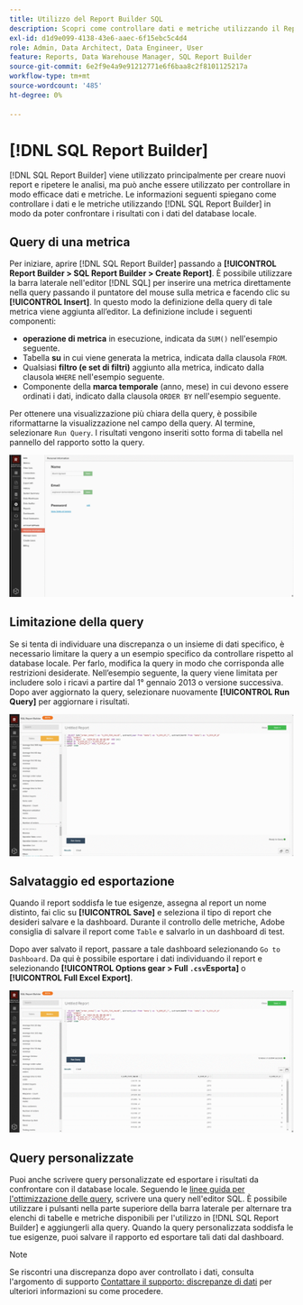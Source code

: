```yaml
---
title: Utilizzo del Report Builder SQL
description: Scopri come controllare dati e metriche utilizzando il Report Builder SQL in modo da poter confrontare i risultati con i dati del database locale.
exl-id: d1d9e099-4138-43e6-aaec-6f15ebc5c4d4
role: Admin, Data Architect, Data Engineer, User
feature: Reports, Data Warehouse Manager, SQL Report Builder
source-git-commit: 6e2f9e4a9e91212771e6f6baa8c2f8101125217a
workflow-type: tm+mt
source-wordcount: '485'
ht-degree: 0%

---
```


# [!DNL SQL Report Builder]

[!DNL SQL Report Builder] viene utilizzato principalmente per creare nuovi report e ripetere le analisi, ma può anche essere utilizzato per controllare in modo efficace dati e metriche. Le informazioni seguenti spiegano come controllare i dati e le metriche utilizzando [!DNL SQL Report Builder] in modo da poter confrontare i risultati con i dati del database locale.

## Query di una metrica

Per iniziare, aprire [!DNL SQL Report Builder] passando a **[!UICONTROL Report Builder > SQL Report Builder > Create Report]**. È possibile utilizzare la barra laterale nell&#39;editor [!DNL SQL] per inserire una metrica direttamente nella query passando il puntatore del mouse sulla metrica e facendo clic su **[!UICONTROL Insert]**. In questo modo la definizione della query di tale metrica viene aggiunta all’editor. La definizione include i seguenti componenti:

- **operazione di metrica** in esecuzione, indicata da `SUM()` nell&#39;esempio seguente.
- Tabella **su** in cui viene generata la metrica, indicata dalla clausola `FROM`.
- Qualsiasi **filtro (e set di filtri)** aggiunto alla metrica, indicato dalla clausola `WHERE` nell&#39;esempio seguente.
- Componente della **marca temporale** (anno, mese) in cui devono essere ordinati i dati, indicato dalla clausola `ORDER BY` nell&#39;esempio seguente.

Per ottenere una visualizzazione più chiara della query, è possibile riformattarne la visualizzazione nel campo della query. Al termine, selezionare `Run Query`. I risultati vengono inseriti sotto forma di tabella nel pannello del rapporto sotto la query.

![](../../assets/run-query-results.gif)

## Limitazione della query

Se si tenta di individuare una discrepanza o un insieme di dati specifico, è necessario limitare la query a un esempio specifico da controllare rispetto al database locale. Per farlo, modifica la query in modo che corrisponda alle restrizioni desiderate. Nell’esempio seguente, la query viene limitata per includere solo i ricavi a partire dal 1° gennaio 2013 o versione successiva. Dopo aver aggiornato la query, selezionare nuovamente **[!UICONTROL Run Query]** per aggiornare i risultati.

![](../../assets/restricting-query.gif)

## Salvataggio ed esportazione

Quando il report soddisfa le tue esigenze, assegna al report un nome distinto, fai clic su **[!UICONTROL Save]** e seleziona il tipo di report che desideri salvare e la dashboard. Durante il controllo delle metriche, Adobe consiglia di salvare il report come `Table` e salvarlo in un dashboard di test.

Dopo aver salvato il report, passare a tale dashboard selezionando `Go to Dashboard`. Da qui è possibile esportare i dati individuando il report e selezionando **[!UICONTROL Options gear > Full `.csv`Esporta]** o **[!UICONTROL Full Excel Export]**.

![](../../assets/export-dboard-data.gif)

## Query personalizzate

Puoi anche scrivere query personalizzate ed esportare i risultati da confrontare con il database locale. Seguendo le [linee guida per l&#39;ottimizzazione delle query](../../best-practices/optimizing-your-sql-queries.md), scrivere una query nell&#39;editor SQL. È possibile utilizzare i pulsanti nella parte superiore della barra laterale per alternare tra elenchi di tabelle e metriche disponibili per l&#39;utilizzo in [!DNL SQL Report Builder] e aggiungerli alla query. Quando la query personalizzata soddisfa le tue esigenze, puoi salvare il rapporto ed esportare tali dati dal dashboard.

>[!NOTE]
>
>Se riscontri una discrepanza dopo aver controllato i dati, consulta l&#39;argomento di supporto [Contattare il supporto: discrepanze di dati](https://experienceleague.adobe.com/docs/commerce-knowledge-base/kb/troubleshooting/miscellaneous/mbi-data-discrepancies.html) per ulteriori informazioni su come procedere.
